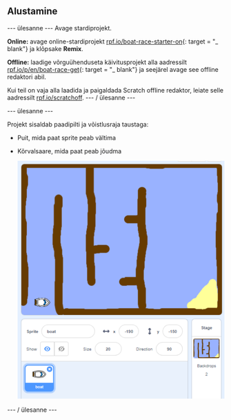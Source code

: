 ## Alustamine

\--- ülesanne \--- Avage stardiprojekt.

**Online:** avage online-stardiprojekt [rpf.io/boat-race-starter-on](http://rpf.io/boat-race-starter-on){: target = "_ blank"} ja klõpsake **Remix**.

**Offline:** laadige võrguühenduseta käivitusprojekt alla aadressilt [rpf.io/p/en/boat-race-get](http://rpf.io/p/en/boat-race-get){: target = "_ blank"} ja seejärel avage see offline redaktori abil.

Kui teil on vaja alla laadida ja paigaldada Scratch offline redaktor, leiate selle aadressilt [rpf.io/scratchoff](http://rpf.io/scratchoff). \--- / ülesanne \---

\--- ülesanne \---

Projekt sisaldab paadipilti ja võistlusraja taustaga:

- Puit, mida paat sprite peab vältima
- Kõrvalsaare, mida paat peab jõudma
    
    ![ekraanipilt](images/boat-starter.png)

\--- / ülesanne \---